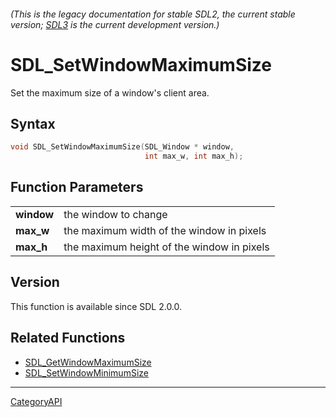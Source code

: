 ###### (This is the legacy documentation for stable SDL2, the current stable version; [SDL3](https://wiki.libsdl.org/SDL3/) is the current development version.)
# SDL_SetWindowMaximumSize

Set the maximum size of a window's client area.

## Syntax

```c
void SDL_SetWindowMaximumSize(SDL_Window * window,
                              int max_w, int max_h);

```

## Function Parameters

|                |                                            |
| -------------- | ------------------------------------------ |
| **window**     | the window to change                       |
| **max_w**      | the maximum width of the window in pixels  |
| **max_h**      | the maximum height of the window in pixels |

## Version

This function is available since SDL 2.0.0.

## Related Functions

* [SDL_GetWindowMaximumSize](SDL_GetWindowMaximumSize.md)
* [SDL_SetWindowMinimumSize](SDL_SetWindowMinimumSize.md)

----
[CategoryAPI](CategoryAPI.md)
